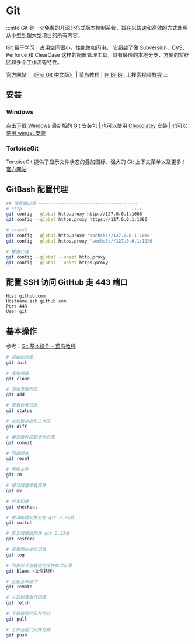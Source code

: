 # Git

:::info
Git 是一个免费的开源分布式版本控制系统，旨在以快速和高效的方式处理从小型到超大型项目的所有内容。

Git 易于学习，占用空间很小，性能快如闪电。
它超越了像 Subversion、CVS、Perforce 和 ClearCase 这样的配置管理工具，具有廉价的本地分支、方便的暂存区和多个工作流等特性。

[官方网站](https://git-scm.com/)
| [《Pro Git 中文版》](https://git-scm.com/book/zh/v2/%E8%B5%B7%E6%AD%A5-%E5%85%B3%E4%BA%8E%E7%89%88%E6%9C%AC%E6%8E%A7%E5%88%B6)
| [菜鸟教程](https://www.runoob.com/git/git-tutorial.html)
| [在 BiliBili 上搜索视频教程](https://search.bilibili.com/all?keyword=git)
:::

## 安装

### Windows

[点击下载 Windows 最新版的 Git 安装包](https://git-scm.com/download/win)
| [也可以使用 Chocolatey 安装](/docs/开发/工具/Chocolatey/#安装-git)
| [也可以使用 winget 安装](https://winstall.app/apps/Git.Git)

### TortoiseGit

TortoiseGit 提供了显示文件状态的叠加图标、强大的 Git 上下文菜单以及更多！
[官方网站](https://tortoisegit.org/)

## GitBash 配置代理

```sh
## 注意端口号---------------------------------------
# http                                          ↓↓↓↓
git config --global http.proxy http://127.0.0.1:1080
git config --global https.proxy https://127.0.0.1:1080

# socks5
git config --global http.proxy 'socks5://127.0.0.1:1080'
git config --global https.proxy 'socks5://127.0.0.1:1080'

# 重置代理
git config --global --unset http.proxy
git config --global --unset https.proxy
```

## 配置 SSH 访问 GitHub 走 443 端口

```text title="~/.ssh/config"
Host github.com
Hostname ssh.github.com
Port 443
User git
```

## 基本操作

参考：[Git 基本操作 - 菜鸟教程](https://www.runoob.com/git/git-basic-operations.html)

```sh 
# 初始化仓库
git init

# 克隆项目
git clone

# 添加至暂存区
git add

# 查看仓库状态
git status

# 比较暂存区和工作区
git diff

# 提交暂存区到本地仓库
git commit

# 回退版本
git reset

# 删除文件
git rm

# 移动或重命名文件
git mv

# 分支切换
git checkout

# 更清晰地切换分支 git 2.23后
git switch 

# 恢复或撤销文件 git 2.23后
git restore 

# 查看历史提交记录
git log

# 列表形式查看指定文件修改记录
git blame <文件路径>

# 远程仓库操作
git remote

# 从远程获取代码库
git fetch

# 下载远程代码并合并
git pull

# 上传远程代码并合并
git push
```

